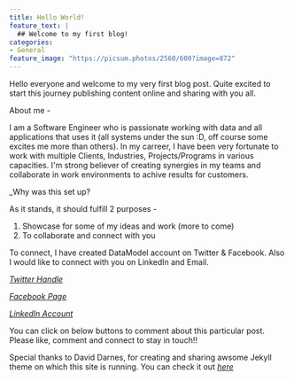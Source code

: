 ```yaml
---
title: Hello World!
feature_text: |
  ## Welcome to my first blog!
categories:
- General
feature_image: "https://picsum.photos/2560/600?image=872"
---
```


Hello everyone and welcome to my very first blog post. Quite excited to start this journey publishing content online and sharing with you all.

About me - 

I am a Software Engineer who is passionate working with data and all applications that uses it (all systems under the sun :D, off course some excites me more than others). In my carreer, I have been very fortunate to work with multiple Clients, Industries, Projects/Programs in various capacities. I'm strong believer of creating synergies in my teams and collaborate in work environments to achive results for customers.   

<!-- more -->

_Why was this set up?

As it stands, it should fulfill 2 purposes -

1. Showcase for some of my ideas and work (more to come)
2. To collaborate and connect with you

To connect, I have created DataModel account on Twitter & Facebook. Also I would like to connect with you on LinkedIn and Email.

_[Twitter Handle](https://twitter.com/datamodel21)_        

_[Facebook Page](https://www.facebook.com/DataModel21/)_

_[LinkedIn Account](https://www.linkedin.com/in/thakkarrahul01)_

You can click on below buttons to comment about this particular post. Please like, comment and connect to stay in touch!!

Special thanks to David Darnes, for creating and sharing awsome Jekyll theme on which this site is running. You can check it out _[here](https://github.com/daviddarnes/alembic)_